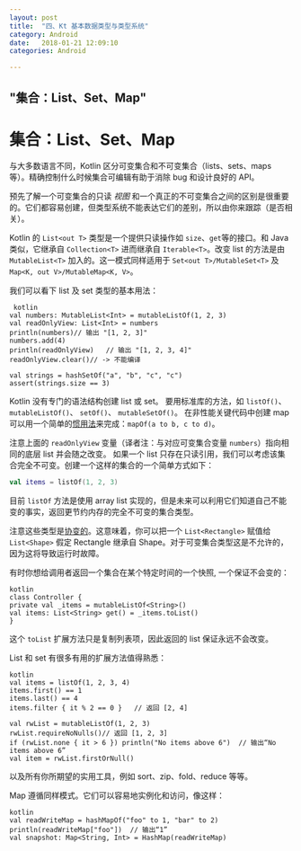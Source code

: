 ```yaml
---
layout: post
title:  "四、Kt 基本数据类型与类型系统"
category: Android
date:   2018-01-21 12:09:10
categories: Android

---
```

"集合：List、Set、Map"
---

# 集合：List、Set、Map

与大多数语言不同，Kotlin 区分可变集合和不可变集合（lists、sets、maps 等）。精确控制什么时候集合可编辑有助于消除 bug 和设计良好的 API。

预先了解一个可变集合的只读 _视图_ 和一个真正的不可变集合之间的区别是很重要的。它们都容易创建，但类型系统不能表达它们的差别，所以由你来跟踪（是否相关）。

Kotlin 的 `List<out T>` 类型是一个提供只读操作如 `size`、`get`等的接口。和 Java 类似，它继承自 `Collection<T>` 进而继承自 `Iterable<T>`。改变 list 的方法是由 `MutableList<T>` 加入的。这一模式同样适用于 `Set<out T>/MutableSet<T>` 及 `Map<K, out V>/MutableMap<K, V>`。

我们可以看下 list 及 set 类型的基本用法：

	 kotlin
	val numbers: MutableList<Int> = mutableListOf(1, 2, 3)
	val readOnlyView: List<Int> = numbers
	println(numbers)// 输出 "[1, 2, 3]"
	numbers.add(4)
	println(readOnlyView)   // 输出 "[1, 2, 3, 4]"
	readOnlyView.clear()// -> 不能编译
	
	val strings = hashSetOf("a", "b", "c", "c")
	assert(strings.size == 3)


Kotlin 没有专门的语法结构创建 list 或 set。 要用标准库的方法，如
`listOf()`、 `mutableListOf()`、 `setOf()`、 `mutableSetOf()`。
在非性能关键代码中创建 map 可以用一个简单的[惯用法](idioms.html#只读-map)来完成：`mapOf(a to b, c to d)`。

注意上面的 `readOnlyView` 变量（译者注：与对应可变集合变量 `numbers`）指向相同的底层 list 并会随之改变。 如果一个 list 只存在只读引用，我们可以考虑该集合完全不可变。创建一个这样的集合的一个简单方式如下：

``` kotlin
val items = listOf(1, 2, 3)
```

目前 `listOf` 方法是使用 array list 实现的，但是未来可以利用它们知道自己不能变的事实，返回更节约内存的完全不可变的集合类型。

注意这些类型是[协变的](generics.html#型变)。这意味着，你可以把一个 `List<Rectangle>` 赋值给 `List<Shape>` 假定 Rectangle 继承自 Shape。对于可变集合类型这是不允许的，因为这将导致运行时故障。

有时你想给调用者返回一个集合在某个特定时间的一个快照, 一个保证不会变的：

	kotlin
	class Controller {
	private val _items = mutableListOf<String>()
	val items: List<String> get() = _items.toList()
	}


这个 `toList` 扩展方法只是复制列表项，因此返回的 list 保证永远不会改变。

List 和 set 有很多有用的扩展方法值得熟悉：

	kotlin
	val items = listOf(1, 2, 3, 4)
	items.first() == 1
	items.last() == 4
	items.filter { it % 2 == 0 }   // 返回 [2, 4]
	
	val rwList = mutableListOf(1, 2, 3)
	rwList.requireNoNulls()// 返回 [1, 2, 3]
	if (rwList.none { it > 6 }) println("No items above 6")  // 输出“No items above 6”
	val item = rwList.firstOrNull()


以及所有你所期望的实用工具，例如 sort、zip、fold、reduce 等等。

Map 遵循同样模式。它们可以容易地实例化和访问，像这样：

    kotlin
    val readWriteMap = hashMapOf("foo" to 1, "bar" to 2)
    println(readWriteMap["foo"])  // 输出“1”
    val snapshot: Map<String, Int> = HashMap(readWriteMap)
